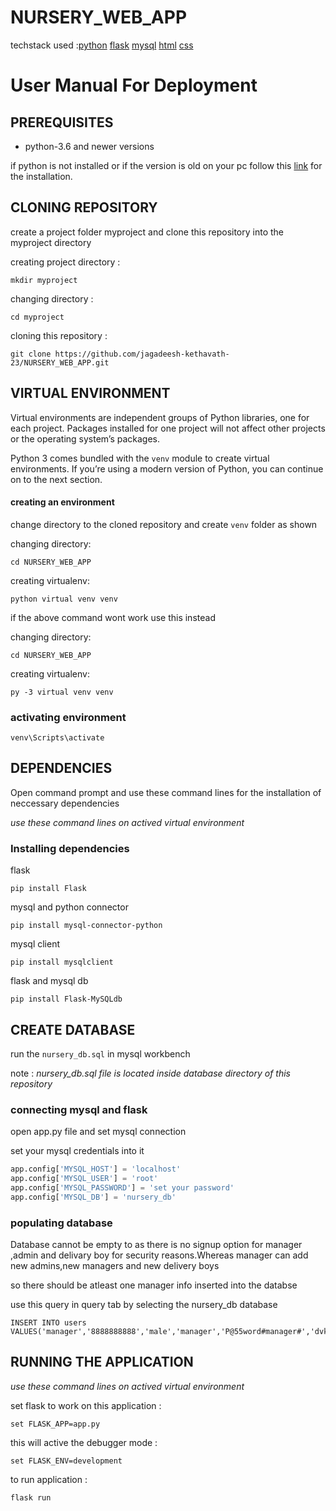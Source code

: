 # NURSERY_WEB_APP
 techstack used :[python](https://www.python.org/) [flask](https://palletsprojects.com/p/flask/) [mysql](https://www.mysql.com/) [html](https://en.wikipedia.org/wiki/HTML) [css](https://www.w3.org/Style/CSS/Overview.en.html)

# User Manual For Deployment

## PREREQUISITES
* python-3.6 and newer versions

if python is not installed or if the version is old on your pc follow this  [link](https://www.python.org/downloads/) for the installation.

## CLONING REPOSITORY
create a project folder myproject and clone this repository into the myproject directory

creating project directory  :

    mkdir myproject
    
   changing directory  : 

    cd myproject

cloning this repository  :

    git clone https://github.com/jagadeesh-kethavath-23/NURSERY_WEB_APP.git

## VIRTUAL ENVIRONMENT
Virtual environments are independent groups of Python libraries, one for each project. Packages installed for one
project will not affect other projects or the operating system’s packages.

Python 3 comes bundled with the `venv` module to create virtual environments. If you’re using a modern version of
Python, you can continue on to the next section.

#### creating an environment
change directory to the cloned repository and create `venv` folder as shown

changing directory:

    cd NURSERY_WEB_APP

creating virtualenv:

    python virtual venv venv
    
if the above command wont work use this instead


changing directory:

    cd NURSERY_WEB_APP
    
 creating virtualenv:

    py -3 virtual venv venv

### activating environment

    venv\Scripts\activate

## DEPENDENCIES

Open command prompt and use these command lines for the installation of neccessary dependencies

*use these command lines on actived virtual environment*

### Installing dependencies

flask
    
    pip install Flask

mysql and python connector

    pip install mysql-connector-python

mysql client

    pip install mysqlclient

flask and mysql db

    pip install Flask-MySQLdb

## CREATE DATABASE

run the `nursery_db.sql` in mysql workbench

note : *nursery_db.sql file is located inside database directory of this repository*

###  connecting mysql and flask
open app.py file and set mysql connection 

set your mysql credentials into it
```python
app.config['MYSQL_HOST'] = 'localhost'
app.config['MYSQL_USER'] = 'root'
app.config['MYSQL_PASSWORD'] = 'set your password'
app.config['MYSQL_DB'] = 'nursery_db'
```
### populating database

Database cannot be empty to as there is no signup option for manager ,admin and delivary boy for security reasons.Whereas manager can add new admins,new managers and new delivery boys

so there should be atleast one manager info inserted into the databse

use this query in query tab by selecting the nursery_db database

    INSERT INTO users VALUES('manager','8888888888','male','manager','P@55word#manager#','dvk');

## RUNNING THE APPLICATION
*use these command lines on actived virtual environment*

set flask to work on this application :

    set FLASK_APP=app.py
 
this will active the debugger mode :

    set FLASK_ENV=development

to run application :

    flask run

